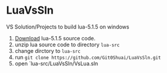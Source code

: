 # LuaVsSln
VS Solution/Projects to build lua-5.1.5 on windows

1. [Download](https://www.lua.org/ftp/lua-5.1.5.tar.gz) lua-5.1.5 source code.
2. unzip lua source code to directory `lua-src`
3. change dirctory to `lua-src`
4. run `git clone https://github.com/Git0Shuai/LuaVsSln.git`
5. open `lua-src/LuaVsSln/VsLua.sln
